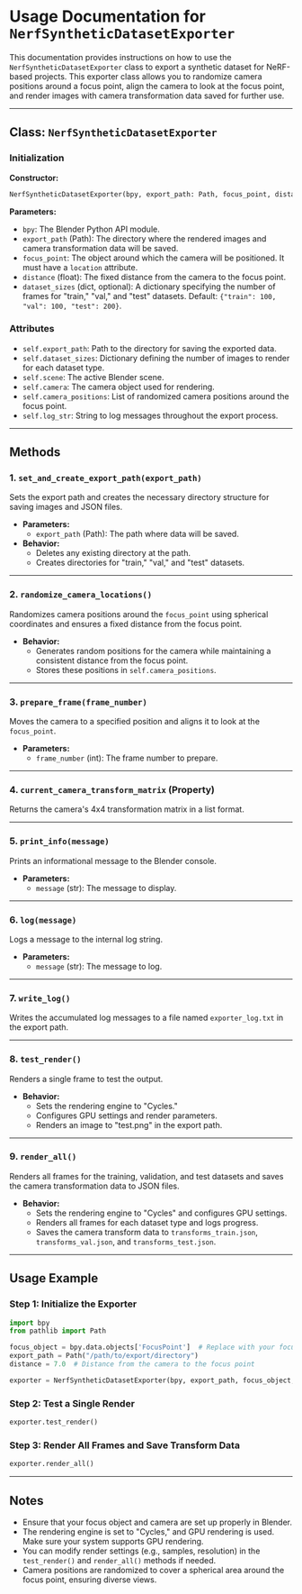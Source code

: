 # Usage Documentation for `NerfSyntheticDatasetExporter`

This documentation provides instructions on how to use the `NerfSyntheticDatasetExporter` class to export a synthetic dataset for NeRF-based projects. This exporter class allows you to randomize camera positions around a focus point, align the camera to look at the focus point, and render images with camera transformation data saved for further use.

---

## Class: `NerfSyntheticDatasetExporter`

### Initialization

**Constructor:**
```python
NerfSyntheticDatasetExporter(bpy, export_path: Path, focus_point, distance, dataset_sizes=None)
```

**Parameters:**
- `bpy`: The Blender Python API module.
- `export_path` (Path): The directory where the rendered images and camera transformation data will be saved.
- `focus_point`: The object around which the camera will be positioned. It must have a `location` attribute.
- `distance` (float): The fixed distance from the camera to the focus point.
- `dataset_sizes` (dict, optional): A dictionary specifying the number of frames for "train," "val," and "test" datasets. Default: `{"train": 100, "val": 100, "test": 200}`.

### Attributes

- `self.export_path`: Path to the directory for saving the exported data.
- `self.dataset_sizes`: Dictionary defining the number of images to render for each dataset type.
- `self.scene`: The active Blender scene.
- `self.camera`: The camera object used for rendering.
- `self.camera_positions`: List of randomized camera positions around the focus point.
- `self.log_str`: String to log messages throughout the export process.

---

## Methods

### 1. `set_and_create_export_path(export_path)`
Sets the export path and creates the necessary directory structure for saving images and JSON files.

- **Parameters:**
  - `export_path` (Path): The path where data will be saved.
- **Behavior:**
  - Deletes any existing directory at the path.
  - Creates directories for "train," "val," and "test" datasets.

---

### 2. `randomize_camera_locations()`
Randomizes camera positions around the `focus_point` using spherical coordinates and ensures a fixed distance from the focus point.

- **Behavior:**
  - Generates random positions for the camera while maintaining a consistent distance from the focus point.
  - Stores these positions in `self.camera_positions`.

---

### 3. `prepare_frame(frame_number)`
Moves the camera to a specified position and aligns it to look at the `focus_point`.

- **Parameters:**
  - `frame_number` (int): The frame number to prepare.

---

### 4. `current_camera_transform_matrix` (Property)
Returns the camera's 4x4 transformation matrix in a list format.

---

### 5. `print_info(message)`
Prints an informational message to the Blender console.

- **Parameters:**
  - `message` (str): The message to display.

---

### 6. `log(message)`
Logs a message to the internal log string.

- **Parameters:**
  - `message` (str): The message to log.

---

### 7. `write_log()`
Writes the accumulated log messages to a file named `exporter_log.txt` in the export path.

---

### 8. `test_render()`
Renders a single frame to test the output.

- **Behavior:**
  - Sets the rendering engine to "Cycles."
  - Configures GPU settings and render parameters.
  - Renders an image to "test.png" in the export path.

---

### 9. `render_all()`
Renders all frames for the training, validation, and test datasets and saves the camera transformation data to JSON files.

- **Behavior:**
  - Sets the rendering engine to "Cycles" and configures GPU settings.
  - Renders all frames for each dataset type and logs progress.
  - Saves the camera transform data to `transforms_train.json`, `transforms_val.json`, and `transforms_test.json`.

---

## Usage Example

### Step 1: Initialize the Exporter
```python
import bpy
from pathlib import Path

focus_object = bpy.data.objects['FocusPoint']  # Replace with your focus object
export_path = Path("/path/to/export/directory")
distance = 7.0  # Distance from the camera to the focus point

exporter = NerfSyntheticDatasetExporter(bpy, export_path, focus_object, distance)
```

### Step 2: Test a Single Render
```python
exporter.test_render()
```

### Step 3: Render All Frames and Save Transform Data
```python
exporter.render_all()
```

---

## Notes
- Ensure that your focus object and camera are set up properly in Blender.
- The rendering engine is set to "Cycles," and GPU rendering is used. Make sure your system supports GPU rendering.
- You can modify render settings (e.g., samples, resolution) in the `test_render()` and `render_all()` methods if needed.
- Camera positions are randomized to cover a spherical area around the focus point, ensuring diverse views.

